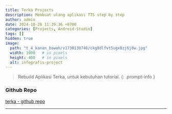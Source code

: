 ```yaml
---
title: Terka Projects
description: Membuat ulang aplikasi TTS step by step
author: admin
date: 2024-10-28 11:39:36 +0700
categories: [Projects, Android-Studio]
tags: []
hidden: true
image:
  path: "t_4_kanan_bawah/v1730130746/ckg8dlfvt5ugx8zj6j8w.jpg"
  width: 1000   # in pixels
  height: 400   # in pixels
  alt: infografis-project
---
```


> Rebuild Aplikasi Terka, untuk kebutuhan tutorial.
{: .prompt-info }

### Github Repo

[terka - github repo][def]

---
[def]: https://github.com/activity-debug/terka